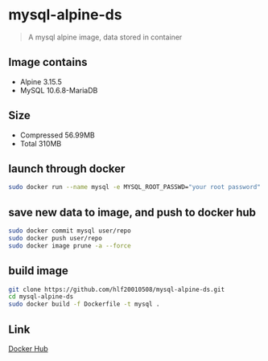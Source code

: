 # mysql-alpine-ds
> A mysql alpine image, data stored in container

## Image contains
- Alpine 3.15.5
- MySQL 10.6.8-MariaDB

## Size
- Compressed 56.99MB
- Total 310MB

## launch through docker
```sh
sudo docker run --name mysql -e MYSQL_ROOT_PASSWD="your root password" -p 3306:3306 --restart always -d hlf01/mysql-alpine-ds
```

## save new data to image, and push to docker hub
```sh
sudo docker commit mysql user/repo
sudo docker push user/repo
sudo docker image prune -a --force
```

## build image
```sh
git clone https://github.com/hlf20010508/mysql-alpine-ds.git
cd mysql-alpine-ds
sudo docker build -f Dockerfile -t mysql .
```

## Link
[Docker Hub](https://hub.docker.com/repository/docker/hlf01/mysql-alpine-ds)
